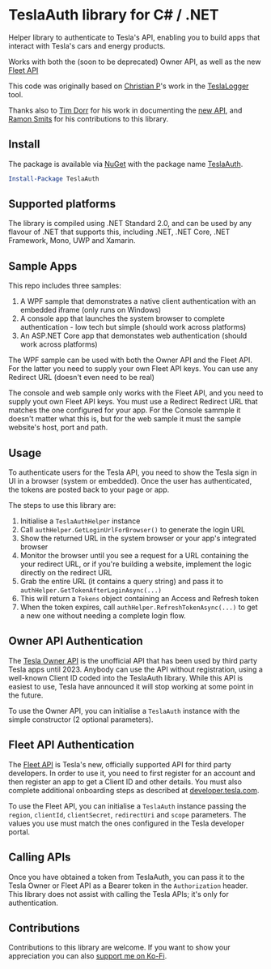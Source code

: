 # TeslaAuth library for C# / .NET 

Helper library to authenticate to Tesla's API, enabling you to build apps that interact with Tesla's cars and energy products.

Works with both the (soon to be deprecated) Owner API, as well as the new [Fleet API](https://developer.tesla.com/docs/fleet-api)

This code was originally based on [Christian P](https://github.com/bassmaster187)'s
work in the [TeslaLogger](https://github.com/bassmaster187/TeslaLogger) tool.

Thanks also to [Tim Dorr](https://github.com/timdorr) for his work in documenting the [new API](https://tesla-api.timdorr.com/api-basics/authentication), and [Ramon Smits](https://github.com/ramonsmits) for his contributions to this library.

## Install

The package is available via [NuGet](https://www.nuget.org/) with the package name [TeslaAuth](https://www.nuget.org/packages/TeslaAuth).

```ps1
Install-Package TeslaAuth
```

## Supported platforms
The library is compiled using .NET Standard 2.0, and can be used by any flavour of .NET that supports this, including
.NET, .NET Core, .NET Framework, Mono, UWP and Xamarin.

## Sample Apps
This repo includes three samples:

1. A WPF sample that demonstrates a native client authentication with an embedded iframe (only runs on Windows)
2. A console app that launches the system browser to complete authentication - low tech but simple (should work across platforms)
3. An ASP.NET Core app that demonstates web authentication (should work across platforms)

The WPF sample can be used with both the Owner API and the Fleet API. For the latter you need to supply your own Fleet API keys.
You can use any Redirect URL (doesn't even need to be real)

The console and web sample only works with the Fleet API, and you need to supply yout own Fleet API keys. You must use a Redirect
Redirect URL that matches the one configured for your app. For the Console sammple it doesn't matter what this is, but for the web
sample it must the sample website's host, port and path.

## Usage
To authenticate users for the Tesla API, you need to show the Tesla sign in UI in a browser (system or embedded).
Once the user has authenticated, the tokens are posted back to your page or app.

The steps to use this library are:

1. Initialise a `TeslaAuthHelper` instance
2. Call `authHelper.GetLoginUrlForBrowser()` to generate the login URL
3. Show the returned URL in the system browser or your app's integrated browser
4. Monitor the browser until you see a request for a URL containing the your redirect URL, or if you're
building a website, implement the logic directly on the redirect URL
5. Grab the entire URL (it contains a query string) and pass it to `authHelper.GetTokenAfterLoginAsync(...)`
6. This will return a `Tokens` object containing an Access and Refresh token
7. When the token expires, call `authHelper.RefreshTokenAsync(...)` to get a new one without needing a complete login flow.

## Owner API Authentication

The [Tesla Owner API](https://tesla-api.timdorr.com/) is the unofficial API that has been used by third party Tesla apps until 2023.
Anybody can use the API without registration, using a well-known Client ID coded into the TeslaAuth library. While this API is easiest
to use, Tesla have announced it will stop working at some point in the future.

To use the Owner API, you can initialise a `TeslaAuth` instance with the simple constructor (2 optional parameters).

## Fleet API Authentication

The [Fleet API](https://developer.tesla.com/docs/fleet-api) is Tesla's new, officially supported API for third party developers.
In order to use it, you need to first register for an account and then register an app to get a Client ID and other details.
You must also complete additional onboarding steps as described at [developer.tesla.com](https://developer.tesla.com/).

To use the Fleet API, you can initialise a `TeslaAuth` instance passing the `region`, `clientId`, `clientSecret`, `redirectUri` and 
`scope` parameters.
The values you use must match the ones configured in the Tesla developer portal.

## Calling APIs
Once you have obtained a token from TeslaAuth, you can pass it to the Tesla Owner or Fleet API as a Bearer token in the `Authorization`
header. This library does not assist with calling the Tesla APIs; it's only for authentication.

## Contributions
Contributions to this library are welcome. If you want to show your appreciation you can also [support me on Ko-Fi](https://ko-fi.com/tomhollander).